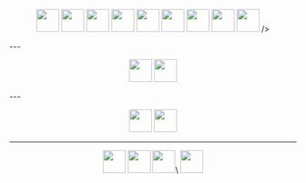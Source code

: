 <p align='center'>
  
<img width="40" height="40" src="https://cdn.jsdelivr.net/gh/devicons/devicon@latest/icons/html5/html5-original.svg" />
  <img width="40" height="40" src="https://cdn.jsdelivr.net/gh/devicons/devicon@latest/icons/css3/css3-original.svg" />
<img width="40" height="40" src="https://cdn.jsdelivr.net/gh/devicons/devicon@latest/icons/javascript/javascript-original.svg" />
<img width="40" height="40" src="https://cdn.jsdelivr.net/gh/devicons/devicon@latest/icons/react/react-original.svg" />
<img width="40" height="40" src="https://cdn.jsdelivr.net/gh/devicons/devicon@latest/icons/php/php-original.svg" />
<img width="40" height="40" src="https://cdn.jsdelivr.net/gh/devicons/devicon@latest/icons/tailwindcss/tailwindcss-original-wordmark.svg" />
<img width="40" height="40" src="https://cdn.jsdelivr.net/gh/devicons/devicon@latest/icons/bootstrap/bootstrap-original.svg" />
<img width="40" height="40" src="https://cdn.jsdelivr.net/gh/devicons/devicon@latest/icons/laravel/laravel-original.svg" />
<img width="40" height="40" src="https://cdn.jsdelivr.net/gh/devicons/devicon@latest/icons/vite/vite-original.svg" />  />
</p>
---
<p align='center'>
  <img width="40" height="40" src="https://cdn.jsdelivr.net/gh/devicons/devicon@latest/icons/mysql/mysql-original.svg" />
  <img width="40" height="40" src="https://cdn.jsdelivr.net/gh/devicons/devicon@latest/icons/sqlite/sqlite-original.svg" />
</p>
---

<p align='center'>
<img width="40" height="40" src="https://cdn.jsdelivr.net/gh/devicons/devicon@latest/icons/photoshop/photoshop-original.svg" />
<img width="40" height="40" src="https://cdn.jsdelivr.net/gh/devicons/devicon@latest/icons/aftereffects/aftereffects-original.svg" />
</p>

---
<p align='center'>
<img width="40" height="40" src="https://cdn.jsdelivr.net/gh/devicons/devicon@latest/icons/git/git-original.svg" />
<img width="40" height="40" src="https://cdn.jsdelivr.net/gh/devicons/devicon@latest/icons/github/github-original.svg" />
<img width="40" height="40" src="https://cdn.jsdelivr.net/gh/devicons/devicon@latest/icons/vscode/vscode-original.svg" />\
<img width="40" height="40" src="https://cdn.jsdelivr.net/gh/devicons/devicon@latest/icons/amazonwebservices/amazonwebservices-original-wordmark.svg" />
    
</p>

